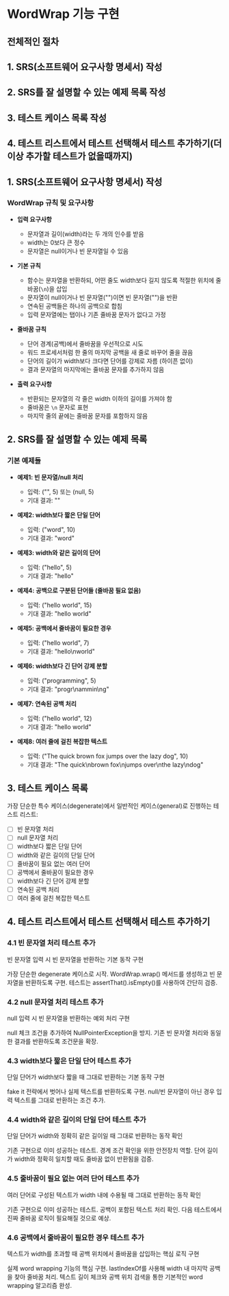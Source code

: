 # WordWrap 기능 구현

## 전체적인 절차

## 1. **SRS(소프트웨어 요구사항 명세서) 작성**

## 2. **SRS를 잘 설명할 수 있는 예제 목록 작성**

## 3. **테스트 케이스 목록 작성**

## 4. **테스트 리스트에서 테스트 선택해서 테스트 추가하기(더 이상 추가할 테스트가 없을때까지)**

## 1. SRS(소프트웨어 요구사항 명세서) 작성

### WordWrap 규칙 및 요구사항

- **입력 요구사항**
    - 문자열과 길이(width)라는 두 개의 인수를 받음
    - width는 0보다 큰 정수
    - 문자열은 null이거나 빈 문자열일 수 있음

- **기본 규칙**
    - 함수는 문자열을 반환하되, 어떤 줄도 width보다 길지 않도록 적절한 위치에 줄바꿈(`\n`)을 삽입
    - 문자열이 null이거나 빈 문자열("")이면 빈 문자열("")을 반환
    - 연속된 공백들은 하나의 공백으로 합침
    - 입력 문자열에는 탭이나 기존 줄바꿈 문자가 없다고 가정

- **줄바꿈 규칙**
    - 단어 경계(공백)에서 줄바꿈을 우선적으로 시도
    - 워드 프로세서처럼 한 줄의 마지막 공백을 새 줄로 바꾸어 줄을 끊음
    - 단어의 길이가 width보다 크다면 단어를 강제로 자름 (하이픈 없이)
    - 결과 문자열의 마지막에는 줄바꿈 문자를 추가하지 않음

- **출력 요구사항**
    - 반환되는 문자열의 각 줄은 width 이하의 길이를 가져야 함
    - 줄바꿈은 `\n` 문자로 표현
    - 마지막 줄의 끝에는 줄바꿈 문자를 포함하지 않음

## 2. SRS를 잘 설명할 수 있는 예제 목록

### 기본 예제들

- **예제1: 빈 문자열/null 처리**
    - 입력: ("", 5) 또는 (null, 5)
    - 기대 결과: ""

- **예제2: width보다 짧은 단일 단어**
    - 입력: ("word", 10)
    - 기대 결과: "word"

- **예제3: width와 같은 길이의 단어**
    - 입력: ("hello", 5)
    - 기대 결과: "hello"

- **예제4: 공백으로 구분된 단어들 (줄바꿈 필요 없음)**
    - 입력: ("hello world", 15)
    - 기대 결과: "hello world"

- **예제5: 공백에서 줄바꿈이 필요한 경우**
    - 입력: ("hello world", 7)
    - 기대 결과: "hello\nworld"

- **예제6: width보다 긴 단어 강제 분할**
    - 입력: ("programming", 5)
    - 기대 결과: "progr\nammin\ng"

- **예제7: 연속된 공백 처리**
    - 입력: ("hello    world", 12)
    - 기대 결과: "hello world"

- **예제8: 여러 줄에 걸친 복잡한 텍스트**
    - 입력: ("The quick brown fox jumps over the lazy dog", 10)
    - 기대 결과: "The quick\nbrown fox\njumps over\nthe lazy\ndog"

## 3. 테스트 케이스 목록

가장 단순한 특수 케이스(degenerate)에서 일반적인 케이스(general)로 진행하는 테스트 리스트:

- [ ] 빈 문자열 처리
- [ ] null 문자열 처리  
- [ ] width보다 짧은 단일 단어
- [ ] width와 같은 길이의 단일 단어
- [ ] 줄바꿈이 필요 없는 여러 단어
- [ ] 공백에서 줄바꿈이 필요한 경우
- [ ] width보다 긴 단어 강제 분할
- [ ] 연속된 공백 처리
- [ ] 여러 줄에 걸친 복잡한 텍스트

## 4. 테스트 리스트에서 테스트 선택해서 테스트 추가하기

### 4.1 빈 문자열 처리 테스트 추가

빈 문자열 입력 시 빈 문자열을 반환하는 기본 동작 구현

가장 단순한 degenerate 케이스로 시작. WordWrap.wrap() 메서드를 생성하고 빈 문자열을 반환하도록 구현.
테스트는 assertThat().isEmpty()를 사용하여 간단히 검증.

### 4.2 null 문자열 처리 테스트 추가

null 입력 시 빈 문자열을 반환하는 예외 처리 구현

null 체크 조건을 추가하여 NullPointerException을 방지.
기존 빈 문자열 처리와 동일한 결과를 반환하도록 조건문을 확장.

### 4.3 width보다 짧은 단일 단어 테스트 추가

단일 단어가 width보다 짧을 때 그대로 반환하는 기본 동작 구현

fake it 전략에서 벗어나 실제 텍스트를 반환하도록 구현.
null/빈 문자열이 아닌 경우 입력 텍스트를 그대로 반환하는 조건 추가.

### 4.4 width와 같은 길이의 단일 단어 테스트 추가

단일 단어가 width와 정확히 같은 길이일 때 그대로 반환하는 동작 확인

기존 구현으로 이미 성공하는 테스트. 경계 조건 확인을 위한 안전장치 역할.
단어 길이가 width와 정확히 일치할 때도 줄바꿈 없이 반환됨을 검증.

### 4.5 줄바꿈이 필요 없는 여러 단어 테스트 추가

여러 단어로 구성된 텍스트가 width 내에 수용될 때 그대로 반환하는 동작 확인

기존 구현으로 이미 성공하는 테스트. 공백이 포함된 텍스트 처리 확인.
다음 테스트에서 진짜 줄바꿈 로직이 필요해질 것으로 예상.

### 4.6 공백에서 줄바꿈이 필요한 경우 테스트 추가

텍스트가 width를 초과할 때 공백 위치에서 줄바꿈을 삽입하는 핵심 로직 구현

실제 word wrapping 기능의 핵심 구현. lastIndexOf를 사용해 width 내 마지막 공백을 찾아 줄바꿈 처리.
텍스트 길이 체크와 공백 위치 검색을 통한 기본적인 word wrapping 알고리즘 완성.


